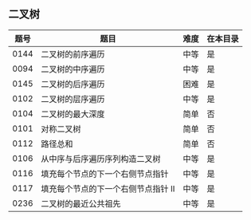 ## 二叉树
|题号|题目|难度|在本目录|
|----|----|----|----|
|0144|二叉树的前序遍历|中等|是|
|0094|二叉树的中序遍历|中等|是|
|0145|二叉树的后序遍历|困难|是|
|0102|二叉树的层序遍历|中等|是|
|0104|二叉树的最大深度|简单|否|
|0101|对称二叉树|简单|否|
|0112|路径总和|简单|否|
|0106|从中序与后序遍历序列构造二叉树|中等|是|
|0116|填充每个节点的下一个右侧节点指针|中等|是|
|0117|填充每个节点的下一个右侧节点指针 II|中等|是|
|0236|二叉树的最近公共祖先|中等|是|